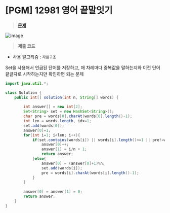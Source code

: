 # [PGM] 12981 영어 끝말잇기
> **[문제](https://school.programmers.co.kr/learn/courses/30/lessons/12981)**
> 
![image](https://user-images.githubusercontent.com/80896077/222467045-4081c8f5-ed49-44a3-ab9d-5439bfad67b6.png)

> **제출 코드**
> 
- 사용 알고리즘 : `자료구조`

Set을 사용해서 언급된 단어를 저장하고, 매 차례마다 중복값을 말하는지와 이전 단어 끝글자로 시작하는지만 확인하면 되는 문제

```java
import java.util.*;

class Solution {
    public int[] solution(int n, String[] words) {
        
        int answer[] = new int[2];
        Set<String> set = new HashSet<String>();
        char pre = words[0].charAt(words[0].length()-1);
        int len = words.length, idx=1;
        set.add(words[0]);
        answer[0]=1;
        for(int i=1; i<len; i++){
            if(set.contains(words[i]) || words[i].length()<=1 || pre!=words[i].charAt(0)){
                answer[0]++;
                answer[1] = i/n + 1;
                return answer;
            }else{
                answer[0] = (answer[0]+1)%n;
                set.add(words[i]);
                pre = words[i].charAt(words[i].length()-1);
            }
        }
        
        answer[0] = answer[1] = 0;
        return answer;
    }
}
```
